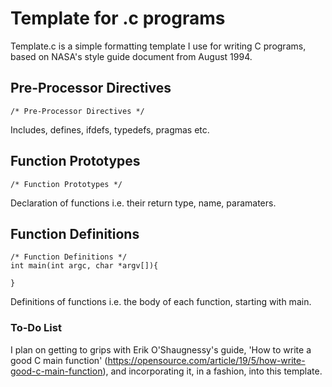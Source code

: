 # Template for .c programs

Template.c is a simple formatting template I use for
writing C programs, based on NASA's style guide document 
from August 1994.

## Pre-Processor Directives

```
/* Pre-Processor Directives */
```

Includes, defines, ifdefs, typedefs, pragmas etc.

## Function Prototypes
```
/* Function Prototypes */
```

Declaration of functions i.e. their return type, name, 
paramaters.

## Function Definitions
```
/* Function Definitions */
int main(int argc, char *argv[]){

}
```

Definitions of functions i.e. the body of each function,
starting with main.

### To-Do List

I plan on getting to grips with Erik O'Shaugnessy's guide, 
'How to write a good C main function' (https://opensource.com/article/19/5/how-write-good-c-main-function), and incorporating it, in a fashion, into this template.